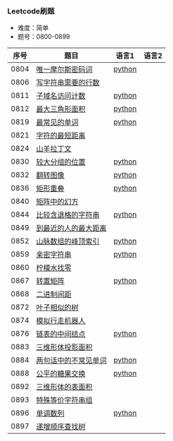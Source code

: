 ### Leetcode刷题
* 难度：简单
* 题号：0800-0899

|序号|题目|语言1|语言2|
|---|---|---|---|
|0804|<a href="https://leetcode-cn.com/problems/unique-morse-code-words/">唯一摩尔斯密码词</a>|<a href="https://github.com/hhe0/Leetcode/tree/master/Easy/0800-0899/0804/python">python</a>||
|0806|<a href="https://leetcode-cn.com/problems/number-of-lines-to-write-string/">写字符串需要的行数</a>|||
|0811|<a href="https://leetcode-cn.com/problems/subdomain-visit-count/">子域名访问计数</a>|<a href="https://github.com/hhe0/Leetcode/tree/master/Easy/0800-0899/0811/python">python</a>||
|0812|<a href="https://leetcode-cn.com/problems/largest-triangle-area/">最大三角形面积</a>|<a href="https://github.com/hhe0/Leetcode/tree/master/Easy/0800-0899/0812/python">python</a>||
|0819|<a href="https://leetcode-cn.com/problems/most-common-word/">最常见的单词</a>|<a href="https://github.com/hhe0/Leetcode/tree/master/Easy/0800-0899/0819/python">python</a>||
|0821|<a href="https://leetcode-cn.com/problems/shortest-distance-to-a-character/">字符的最短距离</a>|||
|0824|<a href="https://leetcode-cn.com/problems/goat-latin/">山羊拉丁文</a>|||
|0830|<a href="https://leetcode-cn.com/problems/positions-of-large-groups/">较大分组的位置</a>|<a href="https://github.com/hhe0/Leetcode/tree/master/Easy/0800-0899/0830/python">python</a>||
|0832|<a href="https://leetcode-cn.com/problems/flipping-an-image/">翻转图像</a>|<a href="https://github.com/hhe0/Leetcode/tree/master/Easy/0800-0899/0832/python">python</a>||
|0836|<a href="https://leetcode-cn.com/problems/rectangle-overlap/">矩形重叠</a>|<a href="https://github.com/hhe0/Leetcode/tree/master/Easy/0800-0899/0836/python">python</a>||
|0840|<a href="https://leetcode-cn.com/problems/magic-squares-in-grid/">矩阵中的幻方</a>|||
|0844|<a href="https://leetcode-cn.com/problems/backspace-string-compare/">比较含退格的字符串</a>|<a href="https://github.com/hhe0/Leetcode/tree/master/Easy/0800-0899/0844/python">python</a>||
|0849|<a href="https://leetcode-cn.com/problems/maximize-distance-to-closest-person/">到最近的人的最大距离</a>|||
|0852|<a href="https://leetcode-cn.com/problems/peak-index-in-a-mountain-array/">山脉数组的峰顶索引</a>|<a href="https://github.com/hhe0/Leetcode/tree/master/Easy/0800-0899/0852/python">python</a>||
|0859|<a href="https://leetcode-cn.com/problems/buddy-strings/">亲密字符串</a>|<a href="https://github.com/hhe0/Leetcode/tree/master/Easy/0800-0899/0859/python">python</a>||
|0860|<a href="https://leetcode-cn.com/problems/lemonade-change/">柠檬水找零</a>|||
|0867|<a href="https://leetcode-cn.com/problems/transpose-matrix/">转置矩阵</a>|<a href="https://github.com/hhe0/Leetcode/tree/master/Easy/0800-0899/0867/python">python</a>||
|0868|<a href="https://leetcode-cn.com/problems/binary-gap/">二进制间距</a>|||
|0872|<a href="https://leetcode-cn.com/problems/leaf-similar-trees/">叶子相似的树</a>|||
|0874|<a href="https://leetcode-cn.com/problems/walking-robot-simulation/">模拟行走机器人</a>|||
|0876|<a href="https://leetcode-cn.com/problems/middle-of-the-linked-list/">链表的中间结点</a>|<a href="https://github.com/hhe0/Leetcode/tree/master/Easy/0800-0899/0876/python">python</a>||
|0883|<a href="https://leetcode-cn.com/problems/projection-area-of-3d-shapes/">三维形体投影面积</a>|||
|0884|<a href="https://leetcode-cn.com/problems/uncommon-words-from-two-sentences/">两句话中的不常见单词</a>|<a href="https://github.com/hhe0/Leetcode/tree/master/Easy/0800-0899/0884/python">python</a>||
|0888|<a href="https://leetcode-cn.com/problems/fair-candy-swap/">公平的糖果交换</a>|<a href="https://github.com/hhe0/Leetcode/tree/master/Easy/0800-0899/0888/python">python</a>||
|0892|<a href="https://leetcode-cn.com/problems/surface-area-of-3d-shapes/">三维形体的表面积</a>|||
|0893|<a href="https://leetcode-cn.com/problems/groups-of-special-equivalent-strings/">特殊等价字符串组</a>|||
|0896|<a href="https://leetcode-cn.com/problems/monotonic-array/">单调数列</a>|<a href="https://github.com/hhe0/Leetcode/tree/master/Easy/0800-0899/0896/python">python</a>||
|0897|<a href="https://leetcode-cn.com/problems/increasing-order-search-tree/">递增顺序查找树</a>|||